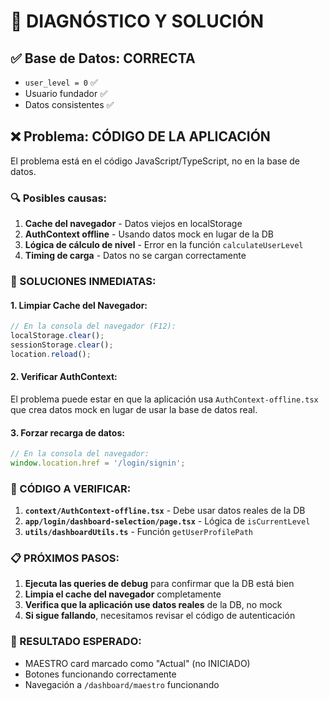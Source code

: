 # 🔧 DIAGNÓSTICO Y SOLUCIÓN

## ✅ **Base de Datos: CORRECTA**
- `user_level = 0` ✅
- Usuario fundador ✅
- Datos consistentes ✅

## ❌ **Problema: CÓDIGO DE LA APLICACIÓN**

El problema está en el código JavaScript/TypeScript, no en la base de datos.

### **🔍 Posibles causas:**

1. **Cache del navegador** - Datos viejos en localStorage
2. **AuthContext offline** - Usando datos mock en lugar de la DB
3. **Lógica de cálculo de nivel** - Error en la función `calculateUserLevel`
4. **Timing de carga** - Datos no se cargan correctamente

### **🚀 SOLUCIONES INMEDIATAS:**

#### **1. Limpiar Cache del Navegador:**
```javascript
// En la consola del navegador (F12):
localStorage.clear();
sessionStorage.clear();
location.reload();
```

#### **2. Verificar AuthContext:**
El problema puede estar en que la aplicación usa `AuthContext-offline.tsx` que crea datos mock en lugar de usar la base de datos real.

#### **3. Forzar recarga de datos:**
```javascript
// En la consola del navegador:
window.location.href = '/login/signin';
```

### **🔧 CÓDIGO A VERIFICAR:**

1. **`context/AuthContext-offline.tsx`** - Debe usar datos reales de la DB
2. **`app/login/dashboard-selection/page.tsx`** - Lógica de `isCurrentLevel`
3. **`utils/dashboardUtils.ts`** - Función `getUserProfilePath`

### **📋 PRÓXIMOS PASOS:**

1. **Ejecuta las queries de debug** para confirmar que la DB está bien
2. **Limpia el cache del navegador** completamente
3. **Verifica que la aplicación use datos reales** de la DB, no mock
4. **Si sigue fallando**, necesitamos revisar el código de autenticación

### **🎯 RESULTADO ESPERADO:**
- MAESTRO card marcado como "Actual" (no INICIADO)
- Botones funcionando correctamente
- Navegación a `/dashboard/maestro` funcionando
